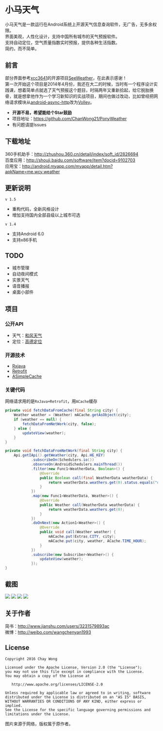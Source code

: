 # 小马天气
小马天气是一款运行在Android系统上开源天气信息查询软件，无广告，无多余权限。<br>
界面美观，人性化设计，支持中国所有城市的天气预报软件。<br>
支持自动定位，空气质量指数实时预报，提供各种生活指数。<br>
简约，而不简单。

## 前言
部分界面参考[xcc3641](https://github.com/xcc3641)的开源项目[SeeWeather](https://github.com/xcc3641/SeeWeather)，在此表示感谢！<br>
第一次开始这个项目是2014年4月份，我还在大二的时候，当时有一个程序设计实践课，想着简单点就选了天气预报这个题目，时隔两年又重新拾起，给它脱胎换骨，就是想拿他作为一个学习新知识的实战项目，期间也做过改动，比如曾经把网络请求模块从[android-async-http](https://github.com/loopj/android-async-http)改为[Volley](https://android.googlesource.com/platform/frameworks/volley)。

* **开源不易，希望能给个Star鼓励** 
* 项目地址：https://github.com/ChanWong21/PonyWeather
* 有问题请提Issues

## 下载地址
360手机助手：http://zhushou.360.cn/detail/index/soft_id/2826694<br>
百度应用：http://shouji.baidu.com/software/item?docid=9102703<br>
应用宝：http://android.myapp.com/myapp/detail.htm?apkName=me.wcy.weather

## 更新说明
`v 1.5`
* 重构代码，全新风格设计
* 增加支持国内全部县级以上城市可选

`v 1.4`
* 支持Android 6.0
* 支持x86手机

## TODO
* 城市管理
* 自动夜间模式
* 实景天气
* 语音播报
* 桌面小部件

## 项目
### 公开API
* 天气：[和风天气](http://www.heweather.com/)
* 定位：[高德定位](http://lbs.amap.com/api/android-location-sdk/)

### 开源技术
* [Rxjava](https://github.com/ReactiveX/RxJava)
* [Retrofit](https://github.com/square/retrofit)
* [ASimpleCache](https://github.com/yangfuhai/ASimpleCache)

### 关键代码
网络请求用的是`RxJava+Retrofit`，用`ACache`缓存
```java
private void fetchDataFromCache(final String city) {
    Weather weather = (Weather) mACache.getAsObject(city);
    if (weather == null) {
        fetchDataFromNetWork(city, false);
    } else {
        updateView(weather);
    }
}

private void fetchDataFromNetWork(final String city) {
    Api.getIApi().getWeather(city, Api.HE_KEY)
            .subscribeOn(Schedulers.io())
            .observeOn(AndroidSchedulers.mainThread())
            .filter(new Func1<WeatherData, Boolean>() {
                @Override
                public Boolean call(final WeatherData weatherData) {
                    return weatherData.weathers.get(0).status.equals("ok");
                }
            })
            .map(new Func1<WeatherData, Weather>() {
                @Override
                public Weather call(WeatherData weatherData) {
                    return weatherData.weathers.get(0);
                }
            })
            .doOnNext(new Action1<Weather>() {
                @Override
                public void call(Weather weather) {
                    mACache.put(Extras.CITY, city);
                    mACache.put(city, weather, ACache.TIME_HOUR);
                }
            })
            .subscribe(new Subscriber<Weather>() {
                updateView(weather);
            });
}
```

## 截图
![](https://raw.githubusercontent.com/ChanWong21/PonyWeather/master/art/screenshot_01.jpg)
![](https://raw.githubusercontent.com/ChanWong21/PonyWeather/master/art/screenshot_02.jpg)
![](https://raw.githubusercontent.com/ChanWong21/PonyWeather/master/art/screenshot_03.jpg)
![](https://raw.githubusercontent.com/ChanWong21/PonyWeather/master/art/screenshot_04.jpg)

## 关于作者
简书：http://www.jianshu.com/users/3231579893ac<br>
微博：http://weibo.com/wangchenyan1993

## License

    Copyright 2016 Chay Wong

    Licensed under the Apache License, Version 2.0 (the "License");
    you may not use this file except in compliance with the License.
    You may obtain a copy of the License at

       http://www.apache.org/licenses/LICENSE-2.0

    Unless required by applicable law or agreed to in writing, software
    distributed under the License is distributed on an "AS IS" BASIS,
    WITHOUT WARRANTIES OR CONDITIONS OF ANY KIND, either express or implied.
    See the License for the specific language governing permissions and
    limitations under the License.

图片来源于网络，版权属于原作者。
